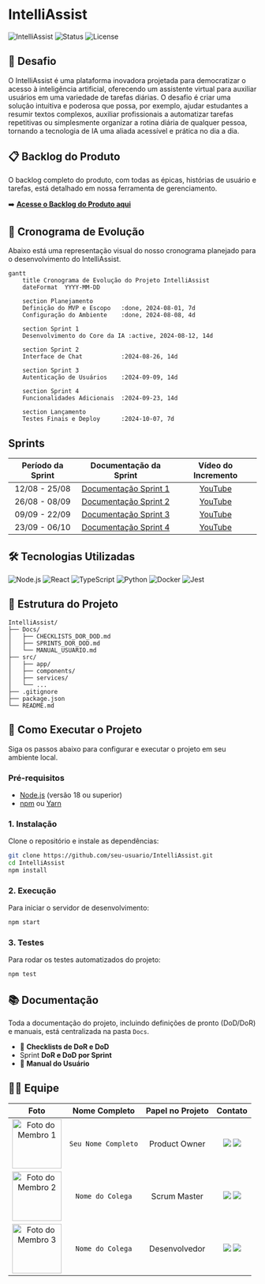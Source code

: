 # IntelliAssist

![IntelliAssist](https://img.shields.io/badge/project-IntelliAssist-blue)
![Status](https://img.shields.io/badge/status-em%20desenvolvimento-yellow)
![License](https://img.shields.io/badge/license-MIT-green)

## 🎯 Desafio

O IntelliAssist é uma plataforma inovadora projetada para democratizar o acesso à inteligência artificial, oferecendo um assistente virtual para auxiliar usuários em uma variedade de tarefas diárias. O desafio é criar uma solução intuitiva e poderosa que possa, por exemplo, ajudar estudantes a resumir textos complexos, auxiliar profissionais a automatizar tarefas repetitivas ou simplesmente organizar a rotina diária de qualquer pessoa, tornando a tecnologia de IA uma aliada acessível e prática no dia a dia.

## 📋 Backlog do Produto

O backlog completo do produto, com todas as épicas, histórias de usuário e tarefas, está detalhado em nossa ferramenta de gerenciamento.

➡️ **[Acesse o Backlog do Produto aqui](https://link-para-seu-backlog.com)**

## 🚀 Cronograma de Evolução

Abaixo está uma representação visual do nosso cronograma planejado para o desenvolvimento do IntelliAssist.

```mermaid
gantt
    title Cronograma de Evolução do Projeto IntelliAssist
    dateFormat  YYYY-MM-DD
    
    section Planejamento
    Definição do MVP e Escopo   :done, 2024-08-01, 7d
    Configuração do Ambiente    :done, 2024-08-08, 4d

    section Sprint 1
    Desenvolvimento do Core da IA :active, 2024-08-12, 14d

    section Sprint 2
    Interface de Chat           :2024-08-26, 14d

    section Sprint 3
    Autenticação de Usuários    :2024-09-09, 14d

    section Sprint 4
    Funcionalidades Adicionais  :2024-09-23, 14d

    section Lançamento
    Testes Finais e Deploy      :2024-10-07, 7d
```

## Sprints

| Período da Sprint | Documentação da Sprint | Vídeo do Incremento |
| :---------------: | :--------------------: | :-----------------: |
| 12/08 - 25/08     | [Documentação Sprint 1](./Docs/SPRINTS_DOR_DOD.md#sprint-1) | [YouTube](https://youtube.com/link-para-video-sprint1) |
| 26/08 - 08/09     | [Documentação Sprint 2](./Docs/SPRINTS_DOR_DOD.md#sprint-2) | [YouTube](https://youtube.com/link-para-video-sprint2) |
| 09/09 - 22/09     | [Documentação Sprint 3](./Docs/SPRINTS_DOR_DOD.md#sprint-3) | [YouTube](https://youtube.com/link-para-video-sprint3) |
| 23/09 - 06/10     | [Documentação Sprint 4](./Docs/SPRINTS_DOR_DOD.md#sprint-4) | [YouTube](https://youtube.com/link-para-video-sprint4) |

## 🛠️ Tecnologias Utilizadas

<div align="left">
  <img src="https://img.shields.io/badge/Node.js-339933?style=for-the-badge&logo=nodedotjs&logoColor=white" alt="Node.js"/>
  <img src="https://img.shields.io/badge/React-20232A?style=for-the-badge&logo=react&logoColor=61DAFB" alt="React"/>
  <img src="https://img.shields.io/badge/TypeScript-007ACC?style=for-the-badge&logo=typescript&logoColor=white" alt="TypeScript"/>
  <img src="https://img.shields.io/badge/Python-3776AB?style=for-the-badge&logo=python&logoColor=white" alt="Python"/>
  <img src="https://img.shields.io/badge/Docker-2496ED?style=for-the-badge&logo=docker&logoColor=white" alt="Docker"/>
  <img src="https://img.shields.io/badge/Jest-C21325?style=for-the-badge&logo=jest&logoColor=white" alt="Jest"/>
</div>

## 📁 Estrutura do Projeto

```
IntelliAssist/
├── Docs/
│   ├── CHECKLISTS_DOR_DOD.md
│   ├── SPRINTS_DOR_DOD.md
│   └── MANUAL_USUARIO.md
├── src/
│   ├── app/
│   ├── components/
│   ├── services/
│   └── ...
├── .gitignore
├── package.json
└── README.md
```

## 🚀 Como Executar o Projeto

Siga os passos abaixo para configurar e executar o projeto em seu ambiente local.

### Pré-requisitos

- [Node.js](https://nodejs.org/en/) (versão 18 ou superior)
- [npm](https://www.npmjs.com/) ou [Yarn](https://yarnpkg.com/)

### 1. Instalação

Clone o repositório e instale as dependências:

```bash
git clone https://github.com/seu-usuario/IntelliAssist.git
cd IntelliAssist
npm install
```

### 2. Execução

Para iniciar o servidor de desenvolvimento:

```bash
npm start
```

### 3. Testes

Para rodar os testes automatizados do projeto:

```bash
npm test
```

## 📚 Documentação

Toda a documentação do projeto, incluindo definições de pronto (DoD/DoR) e manuais, está centralizada na pasta `Docs`.

- 📄 **Checklists de DoR e DoD**
-  Sprint **DoR e DoD por Sprint**
- 📖 **Manual do Usuário**

## 🧑‍💻 Equipe

| Foto | Nome Completo | Papel no Projeto | Contato |
| :--: | :-----------: | :--------------: | :-----: |
| <img src="https://via.placeholder.com/100" alt="Foto do Membro 1" width="100"> | `Seu Nome Completo` | Product Owner | <img src="https://img.shields.io/badge/GitHub-100000?style=for-the-badge&logo=github&logoColor=white" /> <img src="https://img.shields.io/badge/LinkedIn-0077B5?style=for-the-badge&logo=linkedin&logoColor=white" /> |
| <img src="https://via.placeholder.com/100" alt="Foto do Membro 2" width="100"> | `Nome do Colega` | Scrum Master | <img src="https://img.shields.io/badge/GitHub-100000?style=for-the-badge&logo=github&logoColor=white" /> <img src="https://img.shields.io/badge/LinkedIn-0077B5?style=for-the-badge&logo=linkedin&logoColor=white" /> |
| <img src="https://via.placeholder.com/100" alt="Foto do Membro 3" width="100"> | `Nome do Colega` | Desenvolvedor | <img src="https://img.shields.io/badge/GitHub-100000?style=for-the-badge&logo=github&logoColor=white" /> <img src="https://img.shields.io/badge/LinkedIn-0077B5?style=for-the-badge&logo=linkedin&logoColor=white" /> |
